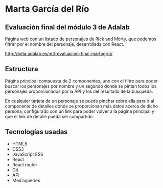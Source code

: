 # Marta García del Río

## Evaluación final del módulo 3 de Adalab

Página web con un listado de personajes de Rick and Morty, que podemos filtrar por el nombre del personaje, desarrollada con React.

http://beta.adalab.es/m3-evaluacion-final-martagrio/

## Estructura

Página principal compuesta de 2 componentes, uno con el filtro para poder buscar los personajes por nombre y un segundo donde se pintan todos los personajes proporcionados por la API y los del resultado de la búsqueda.

En cualquier tarjeta de un personaje se puede pinchar sobre ella para ir al componente de detalles donde se proporcionan más datos acerca de dicho persona, configurado con un link para poder volver a la página principal y que el link de detalle pueda ser compartido.

## Tecnologías usadas

- HTML5
- CSS3
- JavaScript ES6
- React
- React router
- Git
- API
- Mediaqueries